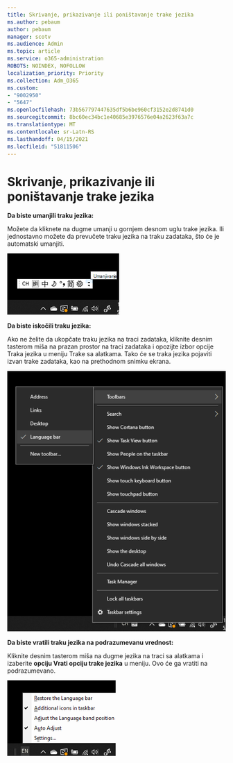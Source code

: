 ```yaml
---
title: Skrivanje, prikazivanje ili poništavanje trake jezika
ms.author: pebaum
author: pebaum
manager: scotv
ms.audience: Admin
ms.topic: article
ms.service: o365-administration
ROBOTS: NOINDEX, NOFOLLOW
localization_priority: Priority
ms.collection: Adm_O365
ms.custom:
- "9002950"
- "5647"
ms.openlocfilehash: 73b567797447635df5b6be960cf3152e2d8741d0
ms.sourcegitcommit: 8bc60ec34bc1e40685e3976576e04a2623f63a7c
ms.translationtype: MT
ms.contentlocale: sr-Latn-RS
ms.lasthandoff: 04/15/2021
ms.locfileid: "51811506"
---
```

# <a name="hide-display-or-reset-the-language-bar"></a>Skrivanje, prikazivanje ili poništavanje trake jezika

**Da biste umanjili traku jezika:**

Možete da kliknete na dugme umanji u gornjem desnom uglu trake jezika. Ili jednostavno možete da prevučete traku jezika na traku zadataka, što će je automatski umanjiti.

![Umanjivanje traku jezika](media/minimize-language-bar.png)

**Da biste iskočili traku jezika:**

Ako ne želite da ukopčate traku jezika na traci zadataka, kliknite desnim tasterom  miša na prazan prostor na traci zadataka i opozijte izbor opcije Traka jezika u meniju Trake sa alatkama. Tako će se traka jezika pojaviti izvan trake zadataka, kao na prethodnom snimku ekrana.

![Iskačuća traka jezika](media/pop-out-language-bar.png)

**Da biste vratili traku jezika na podrazumevanu vrednost:**

Kliknite desnim tasterom miša na dugme jezika na traci sa alatkama i izaberite **opciju Vrati opciju trake jezika** u meniju. Ovo će ga vratiti na podrazumevano.

![Vraćanje jezičke traku u prethodno stanje](media/restore-language-bar.png)
